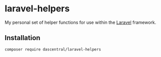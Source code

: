 # laravel-helpers

My personal set of helper functions for use within the [Laravel](https://laravel.com/) framework.

## Installation

```
composer require dascentral/laravel-helpers
```

